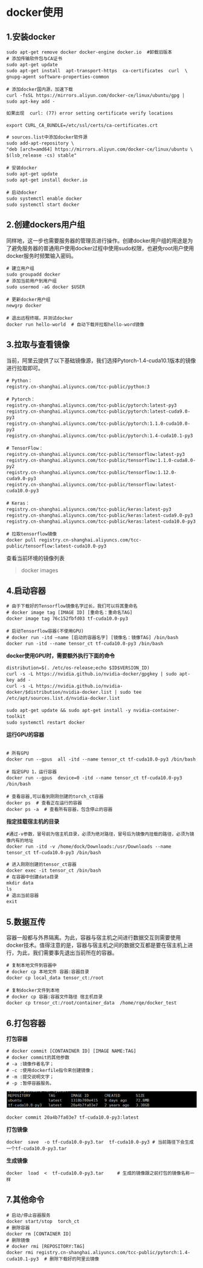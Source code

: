 docker使用
==============================

1.安装docker
------------------------------
```
sudo apt-get remove docker docker-engine docker.io  #卸载旧版本
# 添加传输软件包与CA证书
sudo apt-get update
sudo apt-get install  apt-transport-https  ca-certificates  curl  \
gnupg-agent software-properties-common

# 添加docker国内源，加速下载
curl -fsSL https://mirrors.aliyun.com/docker-ce/linux/ubuntu/gpg | sudo apt-key add -
```

```
如果出现  curl: (77) error setting certificate verify locations

export CURL_CA_BUNDLE=/etc/ssl/certs/ca-certificates.crt
```

```
# sources.list中添加docker软件源
sudo add-apt-repository \
"deb [arch=amd64] https://mirrors.aliyun.com/docker-ce/linux/ubuntu \
$(lsb_release -cs) stable"

# 安装docker
sudo apt-get update
sudo apt-get install docker.io

# 启动docker
sudo systemctl enable docker
sudo systemctl start docker
```
2.创建dockers用户组
-----------------------------------------------------
同样地，这一步也需要服务器的管理员进行操作。创建docker用户组的用途是为了避免服务器的普通用户使用docker过程中使用sudo权限，也避免root用户使用docker服务时频繁输入密码。
```
# 建立用户组
sudo groupadd docker
# 添加当前用户到用户组
sudo usermod -aG docker $USER

# 更新docker用户组
newgrp docker              
 
# 退出远程终端，并测试docker
docker run hello-world  # 自动下载并拉取hello-word镜像
```
3.拉取与查看镜像
--------------------------------------------------
当前，阿里云提供了以下基础镜像源，我们选择Pytorch-1.4-cuda10.1版本的镜像进行拉取即可。
```
# Python：
registry.cn-shanghai.aliyuncs.com/tcc-public/python:3

# Pytorch：
registry.cn-shanghai.aliyuncs.com/tcc-public/pytorch:latest-py3 
registry.cn-shanghai.aliyuncs.com/tcc-public/pytorch:latest-cuda9.0-py3  
registry.cn-shanghai.aliyuncs.com/tcc-public/pytorch:1.1.0-cuda10.0-py3
registry.cn-shanghai.aliyuncs.com/tcc-public/pytorch:1.4-cuda10.1-py3

# TensorFlow：
registry.cn-shanghai.aliyuncs.com/tcc-public/tensorflow:latest-py3
registry.cn-shanghai.aliyuncs.com/tcc-public/tensorflow:1.1.0-cuda8.0-py2
registry.cn-shanghai.aliyuncs.com/tcc-public/tensorflow:1.12.0-cuda9.0-py3
registry.cn-shanghai.aliyuncs.com/tcc-public/tensorflow:latest-cuda10.0-py3

# Keras：
registry.cn-shanghai.aliyuncs.com/tcc-public/keras:latest-py3
registry.cn-shanghai.aliyuncs.com/tcc-public/keras:latest-cuda9.0-py3
registry.cn-shanghai.aliyuncs.com/tcc-public/keras:latest-cuda10.0-py3

# 拉取tensorflow镜像
docker pull registry.cn-shanghai.aliyuncs.com/tcc-public/tensorflow:latest-cuda10.0-py3
```

查看当前环境的镜像列表
>docker images

4.启动容器
----------------------------------------------------
```
# 由于下载好的Tensorflow镜像名字过长，我们可以将其重命名
# docker image tag [IMAGE ID] [重命名：重命名TAG]
docker image tag 76c152fbfd03 tf-cuda10.0-py3

# 启动Tensorflow容器(不使用GPU)
# docker run -itd –name [启动的容器名字] [镜像名：镜像TAG] /bin/bash
docker run -itd --name tensor_ct tf-cuda10.0-py3 /bin/bash
```
**docker使用GPU时，需要额外执行下面的命令**
```
distribution=$(. /etc/os-release;echo $ID$VERSION_ID)
curl -s -L https://nvidia.github.io/nvidia-docker/gpgkey | sudo apt-key add -
curl -s -L https://nvidia.github.io/nvidia-docker/$distribution/nvidia-docker.list | sudo tee /etc/apt/sources.list.d/nvidia-docker.list

sudo apt-get update && sudo apt-get install -y nvidia-container-toolkit
sudo systemctl restart docker

```
**运行GPU的容器**
```

# 所有GPU
docker run --gpus  all -itd --name tensor_ct tf-cuda10.0-py3 /bin/bash

# 指定GPU 1，运行容器
docker run --gpus  device=0 -itd --name tensor_ct tf-cuda10.0-py3 /bin/bash

# 查看容器,可以看到刚刚创建的torch_ct容器
docker ps  # 查看正在运行的容器
docker ps -a  # 查看所有容器，包含停止的容器
```
**指定挂载宿主机的目录**
```
#通过-v参数，冒号前为宿主机目录，必须为绝对路径，冒号后为镜像内挂载的路径，必须为镜像内有的地址
docker run -itd -v /home/dock/Downloads:/usr/Downloads --name tensor_ct tf-cuda10.0-py3 /bin/bash
```

```
# 进入刚刚创建的tensor_ct容器
docker exec -it tensor_ct /bin/bash
# 在容器中创建data目录
mkdir data
ls
# 退出当前容器
exit
```

5.数据互传
-----------------------------------------------------
容器一般都与外界隔离。为此，容器与宿主机之间进行数据交互则需要使用docker技术。值得注意的是，容器与宿主机之间的数据交互都是要在宿主机上进行，为此，我们需要事先退出当前所在的容器。
```
# 复制本地文件到容器中
# docker cp 本地文件 容器:容器目录 
docker cp local_data tensor_ct:/root 

# 复制docker文件到本地
# docker cp 容器:容器文件路径 宿主机目录
docker cp trnsor_ct:/root/container_data  /home/rqe/docker_test
```

6.打包容器
--------------------------------------------------------
**打包容器**
```
# docker commit [CONTANINER ID] [IMAGE NAME:TAG]
# docker commit的其他参数
# -a :镜像作者名字；
# -c :使用dockerfile指令来创建镜像；
# -m :提交说明文字；
# -p :暂停容器服务。
```
![示例](https://github.com/henry-ren/images/blob/main/%E6%89%93%E5%8C%85%E5%AE%B9%E5%99%A8.png)
```
docker commit 20a4b7fa03e7 tf-cuda10.0-py3:latest
```
**打包镜像**
```
docker  save  -o tf-cuda10.0-py3.tar  tf-cuda10.0-py3 # 当前路径下会生成一个tf-cuda10.0-py3.tar
```
**生成镜像**
```
docker  load  <  tf-cuda10.0-py3.tar     # 生成的镜像跟之前打包的镜像名称一样
```

7.其他命令
--------------------------------------------------------
```
# 启动/停止容器服务
docker start/stop  torch_ct
# 删除容器
docker rm [CONTAINER ID] 
# 删除镜像
# docker rmi [REPOSITORY:TAG]
docker rmi registry.cn-shanghai.aliyuncs.com/tcc-public/pytorch:1.4-cuda10.1-py3  # 删除下载好的阿里云镜像
```







